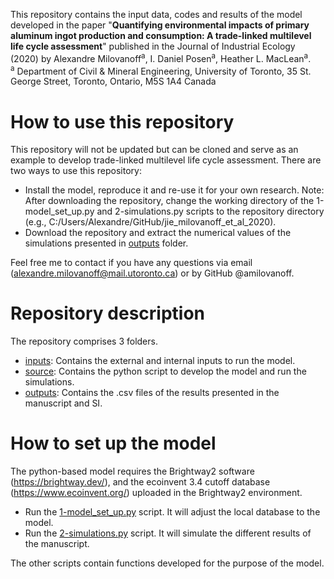 This repository contains the input data, codes and results of the model developed in the paper "**Quantifying environmental impacts of primary aluminum ingot production and consumption: A trade-linked multilevel life cycle assessment**" published in the Journal of Industrial Ecology (2020) by Alexandre Milovanoff<sup>a</sup>, I. Daniel Posen<sup>a</sup>, Heather L. MacLean<sup>a</sup>.  
<sup>a</sup> Department of Civil & Mineral Engineering, University of Toronto, 35 St. George Street, Toronto, Ontario, M5S 1A4 Canada  

# How to use this repository
This repository will not be updated but can be cloned and serve as an example to develop trade-linked multilevel life cycle assessment. There are two ways to use this repository:
* Install the model, reproduce it and re-use it for your own research. Note: After downloading the repository, change the working directory of the 1-model_set_up.py and 2-simulations.py scripts to the repository directory (e.g., C:/Users/Alexandre/GitHub/jie_milovanoff_et_al_2020).
* Download the repository and extract the numerical values of the simulations presented in [outputs](https://github.com/amilovanoff/jie_milovanoff_et_al_2020/tree/master/outputs) folder.

Feel free me to contact if you have any questions via email (alexandre.milovanoff@mail.utoronto.ca) or by GitHub @amilovanoff.  

# Repository description
The repository comprises 3 folders.
* [inputs](https://github.com/amilovanoff/jie_milovanoff_et_al_2020/tree/master/inputs): Contains the external and internal inputs to run the model.
* [source](https://github.com/amilovanoff/jie_milovanoff_et_al_2020/tree/master/source): Contains the python script to develop the model and run the simulations.
* [outputs](https://github.com/amilovanoff/jie_milovanoff_et_al_2020/tree/master/outputs): Contains the .csv files of the results presented in the manuscript and SI.

# How to set up the model
The python-based model requires the Brightway2 software (https://brightway.dev/), and the ecoinvent 3.4 cutoff database (https://www.ecoinvent.org/) uploaded in the Brightway2 environment.
* Run the [1-model_set_up.py](https://github.com/amilovanoff/jie_milovanoff_et_al_2020/blob/master/source/1-model_set_up.py) script. It will adjust the local database to the model.
* Run the [2-simulations.py](https://github.com/amilovanoff/jie_milovanoff_et_al_2020/blob/master/source/2-simulations.py) script. It will simulate the different results of the manuscript.

The other scripts contain functions developed for the purpose of the model.
